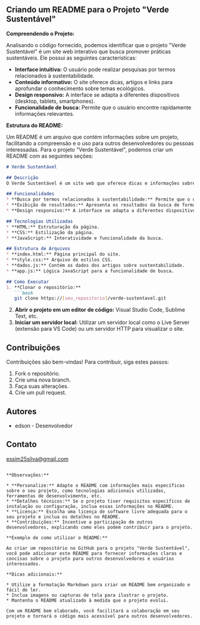 ## Criando um README para o Projeto "Verde Sustentável"

**Compreendendo o Projeto:**

Analisando o código fornecido, podemos identificar que o projeto "Verde Sustentável" é um site web interativo que busca promover práticas sustentáveis. Ele possui as seguintes características:

* **Interface intuitiva:** O usuário pode realizar pesquisas por termos relacionados à sustentabilidade.
* **Conteúdo informativo:** O site oferece dicas, artigos e links para aprofundar o conhecimento sobre temas ecológicos.
* **Design responsivo:** A interface se adapta a diferentes dispositivos (desktop, tablets, smartphones).
* **Funcionalidade de busca:** Permite que o usuário encontre rapidamente informações relevantes.

**Estrutura do README:**

Um README é um arquivo que contém informações sobre um projeto, facilitando a compreensão e o uso para outros desenvolvedores ou pessoas interessadas. Para o projeto "Verde Sustentável", podemos criar um README com as seguintes seções:

```markdown
# Verde Sustentável

## Descrição
O Verde Sustentável é um site web que oferece dicas e informações sobre práticas sustentáveis. O objetivo é conscientizar e informar as pessoas sobre como adotar um estilo de vida mais ecológico.

## Funcionalidades
* **Busca por termos relacionados à sustentabilidade:** Permite que o usuário encontre rapidamente informações relevantes.
* **Exibição de resultados:** Apresenta os resultados da busca de forma clara e organizada, com título, descrição e link para mais informações.
* **Design responsivo:** A interface se adapta a diferentes dispositivos.

## Tecnologias Utilizadas
* **HTML:** Estruturação da página.
* **CSS:** Estilização da página.
* **JavaScript:** Interatividade e funcionalidade da busca.

## Estrutura de Arquivos
* **index.html:** Página principal do site.
* **style.css:** Arquivo de estilos CSS.
* **dados.js:** Contém os dados dos artigos sobre sustentabilidade.
* **app.js:** Lógica JavaScript para a funcionalidade de busca.

## Como Executar
1. **Clonar o repositório:**
   ```bash
   git clone https://[seu_repositorio]/verde-sustentavel.git
   ```
2. **Abrir o projeto em um editor de código:** Visual Studio Code, Sublime Text, etc.
3. **Iniciar um servidor local:** Utilizar um servidor local como o Live Server (extensão para VS Code) ou um servidor HTTP para visualizar o site.

## Contribuições
Contribuições são bem-vindas! Para contribuir, siga estes passos:
1. Fork o repositório.
2. Crie uma nova branch.
3. Faça suas alterações.
4. Crie um pull request.



## Autores
* edson - Desenvolvedor

## Contato
essim25silva@gmail.com
```

**Observações:**

* **Personalize:** Adapte o README com informações mais específicas sobre o seu projeto, como tecnologias adicionais utilizadas, ferramentas de desenvolvimento, etc.
* **Detalhes técnicos:** Se o projeto tiver requisitos específicos de instalação ou configuração, inclua essas informações no README.
* **Licença:** Escolha uma licença de software livre adequada para o seu projeto e inclua os detalhes no README.
* **Contribuições:** Incentive a participação de outros desenvolvedores, explicando como eles podem contribuir para o projeto.

**Exemplo de como utilizar o README:**

Ao criar um repositório no GitHub para o projeto "Verde Sustentável", você pode adicionar este README para fornecer informações claras e concisas sobre o projeto para outros desenvolvedores e usuários interessados.

**Dicas adicionais:**

* Utilize a formatação Markdown para criar um README bem organizado e fácil de ler.
* Inclua imagens ou capturas de tela para ilustrar o projeto.
* Mantenha o README atualizado à medida que o projeto evolui.

Com um README bem elaborado, você facilitará a colaboração em seu projeto e tornará o código mais acessível para outros desenvolvedores.
